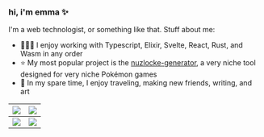### hi, i'm emma ✨

I'm a web technologist, or something like that. Stuff about me:

- 👩🏼‍💻 I enjoy working with Typescript, Elixir, Svelte, React, Rust, and Wasm in any order
- ⭐️ My most popular project is the [nuzlocke-generator](https://github.com/EmmaRamirez/nuzlocke-generator), a very niche tool designed for very niche Pokémon games
- 💃 In my spare time, I enjoy traveling, making new friends, writing, and art


|  <a href="https://github.com/anuraghazra/github-readme-stats"><img align="center" src="https://github-readme-stats.vercel.app/api?username=EmmaRamirez&theme=radical&count_private=true&show_icons=true" /></a> | <a href="https://github.com/EmmaRamirez"><img align="center" src="https://github-readme-stats.vercel.app/api/top-langs/?username=EmmaRamirez&layout=compact&theme=radical&langs_count=6&hide=javascript,HTML,CSS" /></a> |
| ------------- | ------------- |
| <a href="https://github.com/EmmaRamirez"><img align="center" src="http://github-readme-streak-stats.herokuapp.com?user=EmmaRamirez&theme=radical&date_format=M%20j%5B%2C%20Y%5D" /></a>  | <a href="https://github.com/EmmaRamirez/nuzlocke-generator"><img align="center" src="https://github-readme-stats.vercel.app/api/pin/?username=EmmaRamirez&repo=nuzlocke-generator&theme=radical" /></a>  |

<!--
**EmmaRamirez/EmmaRamirez** is a ✨ _special_ ✨ repository because its `README.md` (this file) appears on your GitHub profile.

Here are some ideas to get you started:

- 🔭 I’m currently working on ...
- 🌱 I’m currently learning ...
- 👯 I’m looking to collaborate on ...
- 🤔 I’m looking for help with ...
- 💬 Ask me about ...
- 📫 How to reach me: ...
- 😄 Pronouns: ...
- ⚡ Fun fact: ...
-->
